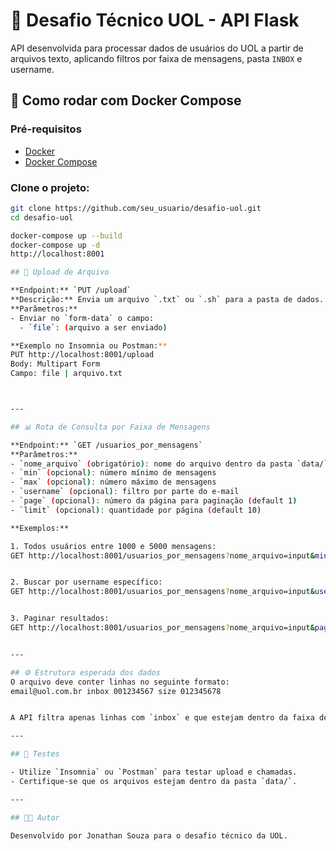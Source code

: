 # 🚀 Desafio Técnico UOL - API Flask

API desenvolvida para processar dados de usuários do UOL a partir de arquivos texto, aplicando filtros por faixa de mensagens, pasta `INBOX` e username.


## 🚀 Como rodar com Docker Compose

### Pré-requisitos

- [Docker](https://www.docker.com/)
- [Docker Compose](https://docs.docker.com/compose/)

### Clone o projeto:

```bash
git clone https://github.com/seu_usuario/desafio-uol.git
cd desafio-uol

docker-compose up --build
docker-compose up -d
http://localhost:8001

## 📂 Upload de Arquivo

**Endpoint:** `PUT /upload`  
**Descrição:** Envia um arquivo `.txt` ou `.sh` para a pasta de dados.  
**Parâmetros:**  
- Enviar no `form-data` o campo:  
  - `file`: (arquivo a ser enviado)

**Exemplo no Insomnia ou Postman:**
PUT http://localhost:8001/upload
Body: Multipart Form
Campo: file | arquivo.txt



---

## 📊 Rota de Consulta por Faixa de Mensagens

**Endpoint:** `GET /usuarios_por_mensagens`  
**Parâmetros:**
- `nome_arquivo` (obrigatório): nome do arquivo dentro da pasta `data/`
- `min` (opcional): número mínimo de mensagens
- `max` (opcional): número máximo de mensagens
- `username` (opcional): filtro por parte do e-mail
- `page` (opcional): número da página para paginação (default 1)
- `limit` (opcional): quantidade por página (default 10)

**Exemplos:**

1. Todos usuários entre 1000 e 5000 mensagens:
GET http://localhost:8001/usuarios_por_mensagens?nome_arquivo=input&min=1000&max=5000


2. Buscar por username específico:
GET http://localhost:8001/usuarios_por_mensagens?nome_arquivo=input&username=_tojnel@uol.com.br


3. Paginar resultados:
GET http://localhost:8001/usuarios_por_mensagens?nome_arquivo=input&page=2&limit=10


---

## ⚙️ Estrutura esperada dos dados
O arquivo deve conter linhas no seguinte formato:
email@uol.com.br inbox 001234567 size 012345678


A API filtra apenas linhas com `inbox` e que estejam dentro da faixa de mensagens especificada.

---

## 🧪 Testes

- Utilize `Insomnia` ou `Postman` para testar upload e chamadas.
- Certifique-se que os arquivos estejam dentro da pasta `data/`.

---

## 🧑‍💻 Autor

Desenvolvido por Jonathan Souza para o desafio técnico da UOL.
